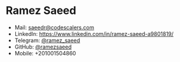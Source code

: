 # Ramez Saeed

- Mail: [saeedr@codescalers.com](mailto:saeedr@codescalers.com)
- LinkedIn: https://www.linkedin.com/in/ramez-saeed-a9801819/
- Telegram: [@ramez_saeed](https://t.me/ramez_saeed)
- GitHub: [@ramezsaeed](https://github.com/ramezsaeed)
- Mobile: +201001504860